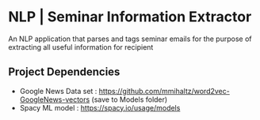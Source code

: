 # NLP | Seminar Information Extractor

An NLP application that parses and tags seminar emails for the purpose of extracting all useful information for recipient

## Project Dependencies
- Google News Data set : https://github.com/mmihaltz/word2vec-GoogleNews-vectors (save to Models folder)
- Spacy ML model : https://spacy.io/usage/models
